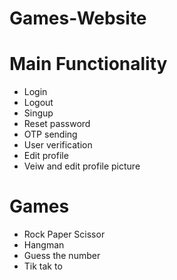 # Games-Website

<h1>Main Functionality</h1>
<ul>
<li>Login</li>
<li>Logout</li>
<li>Singup</li>
<li>Reset password</li>
<li>OTP sending</li>
<li>User verification</li>
<li>Edit profile</li>
<li>Veiw and edit profile picture</li>
</ul>

<h1>Games</h1>
<ul>
<li>Rock Paper Scissor</li>
<li>Hangman</li>
<li>Guess the number</li>
<li>Tik tak to</li>
</ul>
